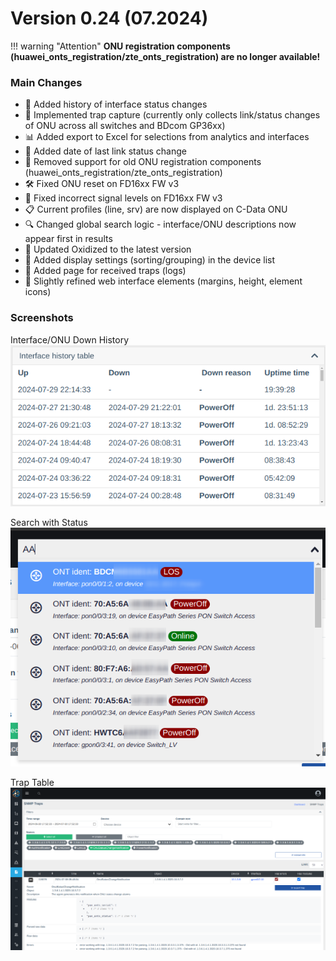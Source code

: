 # Version 0.24 (07.2024)

!!! warning "Attention"
    **ONU registration components (huawei_onts_registration/zte_onts_registration) are no longer available!**

### Main Changes
- 📜 Added history of interface status changes
- 🔄 Implemented trap capture (currently only collects link/status changes of ONU across all switches and BDcom GP36xx)
- 📊 Added export to Excel for selections from analytics and interfaces
- 📅 Added date of last link status change
- 🚫 Removed support for old ONU registration components (huawei_onts_registration/zte_onts_registration)
- 🛠 Fixed ONU reset on FD16xx FW v3
- 📶 Fixed incorrect signal levels on FD16xx FW v3
- 📋 Current profiles (line, srv) are now displayed on C-Data ONU
- 🔍 Changed global search logic - interface/ONU descriptions now appear first in results
- 🔧 Updated Oxidized to the latest version
- 📑 Added display settings (sorting/grouping) in the device list
- 📝 Added page for received traps (logs)
- 🌟 Slightly refined web interface elements (margins, height, element icons)

### Screenshots
Interface/ONU Down History     
![down_history](../assets/0_24/down_history.png)

Search with Status    
![down_history](../assets/0_24/search.png)

Trap Table    
![down_history](../assets/0_24/snmp_traps.png)
